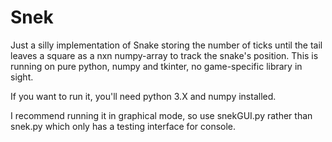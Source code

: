 # Snek
Just a silly implementation of Snake storing the number of ticks until the tail leaves a square as a nxn numpy-array to track the snake's position.
This is running on pure python, numpy and tkinter, no game-specific library in sight.

If you want to run it, you'll need python 3.X and numpy installed.

I recommend running it in graphical mode, so use snekGUI.py rather than snek.py which only has a testing interface for console.
